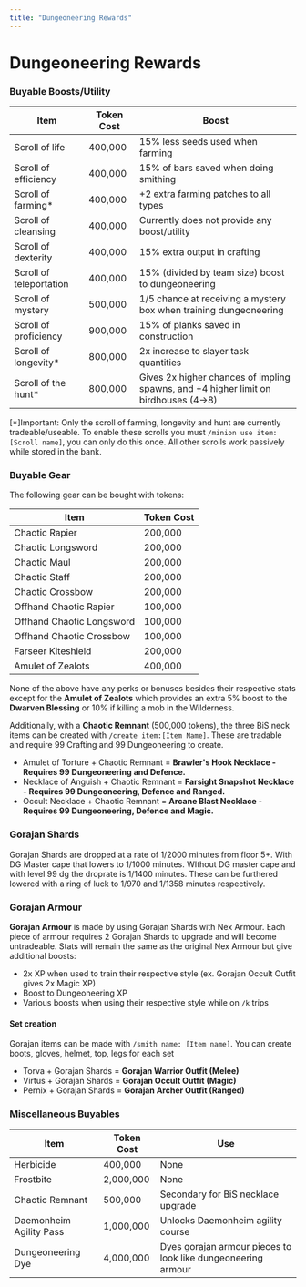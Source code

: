 ```yaml
---
title: "Dungeoneering Rewards"
---
```


# Dungeoneering Rewards

### Buyable Boosts/Utility

| Item                    | Token Cost | Boost                                                                               |
| ----------------------- | ---------- | ----------------------------------------------------------------------------------- |
| Scroll of life          | 400,000    | 15% less seeds used when farming                                                    |
| Scroll of efficiency    | 400,000    | 15% of bars saved when doing smithing                                               |
| Scroll of farming\*     | 400,000    | +2 extra farming patches to all types                                               |
| Scroll of cleansing     | 400,000    | Currently does not provide any boost/utility                                        |
| Scroll of dexterity     | 400,000    | 15% extra output in crafting                                                        |
| Scroll of teleportation | 400,000    | 15% (divided by team size) boost to dungeoneering                                   |
| Scroll of mystery       | 500,000    | 1/5 chance at receiving a mystery box when training dungeoneering                   |
| Scroll of proficiency   | 900,000    | 15% of planks saved in construction                                                 |
| Scroll of longevity\*   | 800,000    | 2x increase to slayer task quantities                                               |
| Scroll of the hunt\*    | 800,000    | Gives 2x higher chances of impling spawns, and +4 higher limit on birdhouses (4->8) |

\[\*]Important: Only the scroll of farming, longevity and hunt are currently tradeable/useable. To enable these scrolls you must `/minion use item:[Scroll name]`, you can only do this once. All other scrolls work passively while stored in the bank.

### Buyable Gear

The following gear can be bought with tokens:

| Item                      | Token Cost |
| ------------------------- | ---------- |
| Chaotic Rapier            | 200,000    |
| Chaotic Longsword         | 200,000    |
| Chaotic Maul              | 200,000    |
| Chaotic Staff             | 200,000    |
| Chaotic Crossbow          | 200,000    |
| Offhand Chaotic Rapier    | 100,000    |
| Offhand Chaotic Longsword | 100,000    |
| Offhand Chaotic Crossbow  | 100,000    |
| Farseer Kiteshield        | 200,000    |
| Amulet of Zealots         | 400,000    |

None of the above have any perks or bonuses besides their respective stats except for the **Amulet of Zealots** which provides an extra 5% boost to the **Dwarven Blessing** or 10% if killing a mob in the Wilderness.

Additionally, with a **Chaotic Remnant** (500,000 tokens), the three BiS neck items can be created with `/create item:[Item Name]`. These are tradable and require 99 Crafting and 99 Dungeoneering to create.

- Amulet of Torture + Chaotic Remnant = **Brawler's Hook Necklace - Requires 99 Dungeoneering and Defence.**
- Necklace of Anguish + Chaotic Remnant = **Farsight Snapshot Necklace - Requires 99 Dungeoneering, Defence and Ranged.**
- Occult Necklace + Chaotic Remnant = **Arcane Blast Necklace - Requires 99 Dungeoneering, Defence and Magic.**

### Gorajan Shards

Gorajan Shards are dropped at a rate of 1/2000 minutes from floor 5+. With DG Master cape that lowers to 1/1000 minutes. WIthout DG master cape and with level 99 dg the droprate is 1/1400 minutes. These can be furthered lowered with a ring of luck to 1/970 and 1/1358 minutes respectively.

### Gorajan Armour

**Gorajan Armour** is made by using Gorajan Shards with Nex Armour. Each piece of armour requires 2 Gorajan Shards to upgrade and will become untradeable. Stats will remain the same as the original Nex Armour but give additional boosts:

- 2x XP when used to train their respective style (ex. Gorajan Occult Outfit gives 2x Magic XP)
- Boost to Dungeoneering XP
- Various boosts when using their respective style while on `/k` trips

#### Set creation

Gorajan items can be made with `/smith name: [Item name]`. You can create boots, gloves, helmet, top, legs for each set

- Torva + Gorajan Shards = **Gorajan Warrior Outfit (Melee)**
- Virtus + Gorajan Shards = **Gorajan Occult Outfit (Magic)**
- Pernix + Gorajan Shards = **Gorajan Archer Outfit (Ranged)**

### Miscellaneous Buyables

| Item                    | Token Cost | Use                                                          |
| ----------------------- | ---------- | ------------------------------------------------------------ |
| Herbicide               | 400,000    | None                                                         |
| Frostbite               | 2,000,000  | None                                                         |
| Chaotic Remnant         | 500,000    | Secondary for BiS necklace upgrade                           |
| Daemonheim Agility Pass | 1,000,000  | Unlocks Daemonheim agility course                            |
| Dungeoneering Dye       | 4,000,000  | Dyes gorajan armour pieces to look like dungeoneering armour |
